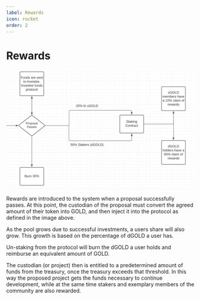 ```yaml
---
label: Rewards
icon: rocket
order: 2
---
```


# Rewards

![Overview of rewards subsystem.](/assets/rewards.png)

Rewards are introduced to the system when a proposal successfully passes. At this point, the custodian of the proposal must convert the agreed amount of their token into GOLD, and then inject it into the protocol as defined in the image above.

As the pool grows due to successful investments, a users share will also grow. This growth is based on the percentage of dGOLD a user has.

Un-staking from the protocol will burn the dGOLD a user holds and reimburse an equivalent amount of GOLD.

The custodian (or project) then is entitled to a predetermined amount of funds from the treasury, once the treasury exceeds that threshold. In this way the proposed project gets the funds necessary to continue development, while at the same time stakers and exemplary members of the community are also rewarded.


